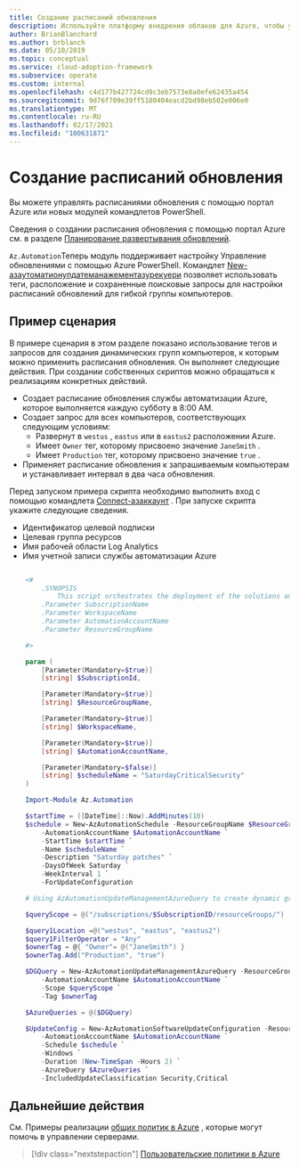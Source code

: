 ```yaml
---
title: Создание расписаний обновления
description: Используйте платформу внедрения облаков для Azure, чтобы узнать, как управлять расписаниями обновлений с помощью портал Azure или новых модулей командлетов PowerShell.
author: BrianBlanchard
ms.author: brblanch
ms.date: 05/10/2019
ms.topic: conceptual
ms.service: cloud-adoption-framework
ms.subservice: operate
ms.custom: internal
ms.openlocfilehash: c4d177b427724cd9c3eb7573e8a0efe62435a454
ms.sourcegitcommit: 9d76f709e39ff5180404eacd2bd98eb502e006e0
ms.translationtype: MT
ms.contentlocale: ru-RU
ms.lasthandoff: 02/17/2021
ms.locfileid: "100631871"
---
```

# <a name="create-update-schedules"></a>Создание расписаний обновления

Вы можете управлять расписаниями обновления с помощью портал Azure или новых модулей командлетов PowerShell.

Сведения о создании расписания обновления с помощью портал Azure см. в разделе [Планирование развертывания обновлений](/azure/automation/update-management/deploy-updates#schedule-an-update-deployment).

`Az.Automation`Теперь модуль поддерживает настройку Управление обновлениями с помощью Azure PowerShell. Командлет [New-азаутоматионупдатеманажементазурекуери](/powershell/module/az.automation/new-azautomationupdatemanagementazurequery) позволяет использовать теги, расположение и сохраненные поисковые запросы для настройки расписаний обновлений для гибкой группы компьютеров.

## <a name="example-script"></a>Пример сценария

В примере сценария в этом разделе показано использование тегов и запросов для создания динамических групп компьютеров, к которым можно применить расписания обновления. Он выполняет следующие действия. При создании собственных скриптов можно обращаться к реализациям конкретных действий.

- Создает расписание обновления службы автоматизации Azure, которое выполняется каждую субботу в 8:00 AM.
- Создает запрос для всех компьютеров, соответствующих следующим условиям:
  - Развернут в `westus` , `eastus` или в `eastus2` расположении Azure.
  - Имеет `Owner` тег, которому присвоено значение `JaneSmith` .
  - Имеет `Production` тег, которому присвоено значение `true` .
- Применяет расписание обновления к запрашиваемым компьютерам и устанавливает интервал в два часа обновления.

Перед запуском примера скрипта необходимо выполнить вход с помощью командлета [Connect-азаккаунт](/powershell/module/az.accounts/connect-azaccount) . При запуске скрипта укажите следующие сведения.

- Идентификатор целевой подписки
- Целевая группа ресурсов
- Имя рабочей области Log Analytics
- Имя учетной записи службы автоматизации Azure

```powershell

    <#
        .SYNOPSIS
            This script orchestrates the deployment of the solutions and the agents.
        .Parameter SubscriptionName
        .Parameter WorkspaceName
        .Parameter AutomationAccountName
        .Parameter ResourceGroupName

    #>

    param (
        [Parameter(Mandatory=$true)]
        [string] $SubscriptionId,

        [Parameter(Mandatory=$true)]
        [string] $ResourceGroupName,

        [Parameter(Mandatory=$true)]
        [string] $WorkspaceName,

        [Parameter(Mandatory=$true)]
        [string] $AutomationAccountName,

        [Parameter(Mandatory=$false)]
        [string] $scheduleName = "SaturdayCriticalSecurity"
    )

    Import-Module Az.Automation

    $startTime = ([DateTime]::Now).AddMinutes(10)
    $schedule = New-AzAutomationSchedule -ResourceGroupName $ResourceGroupName `
        -AutomationAccountName $AutomationAccountName `
        -StartTime $startTime `
        -Name $scheduleName `
        -Description "Saturday patches" `
        -DaysOfWeek Saturday `
        -WeekInterval 1 `
        -ForUpdateConfiguration

    # Using AzAutomationUpdateManagementAzureQuery to create dynamic groups.

    $queryScope = @("/subscriptions/$SubscriptionID/resourceGroups/")

    $query1Location =@("westus", "eastus", "eastus2")
    $query1FilterOperator = "Any"
    $ownerTag = @{ "Owner"= @("JaneSmith") }
    $ownerTag.Add("Production", "true")

    $DGQuery = New-AzAutomationUpdateManagementAzureQuery -ResourceGroupName $ResourceGroupName `
        -AutomationAccountName $AutomationAccountName `
        -Scope $queryScope `
        -Tag $ownerTag

    $AzureQueries = @($DGQuery)

    $UpdateConfig = New-AzAutomationSoftwareUpdateConfiguration -ResourceGroupName $ResourceGroupName `
        -AutomationAccountName $AutomationAccountName `
        -Schedule $schedule `
        -Windows `
        -Duration (New-TimeSpan -Hours 2) `
        -AzureQuery $AzureQueries `
        -IncludedUpdateClassification Security,Critical
```

## <a name="next-steps"></a>Дальнейшие действия

См. Примеры реализации [общих политик в Azure](./common-policies.md) , которые могут помочь в управлении серверами.

> [!div class="nextstepaction"]
> [Пользовательские политики в Azure](./common-policies.md)
